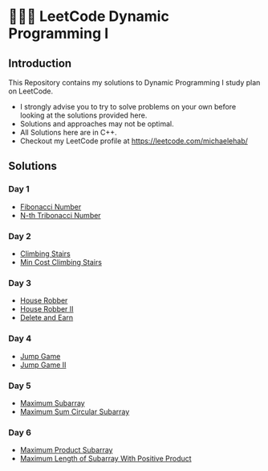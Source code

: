 # 🧑🏻‍💻 LeetCode Dynamic Programming I
## Introduction
This Repository contains my solutions to Dynamic Programming I study plan on LeetCode.
* I strongly advise you to try to solve problems on your own before looking at the solutions provided here.
* Solutions and approaches may not be optimal.
* All Solutions here are in C++.
* Checkout my LeetCode profile at https://leetcode.com/michaelehab/

## Solutions
### Day 1
* <a href="./Day1/509.Fibonacci-Number.cpp">Fibonacci Number</a>
* <a href="./Day1/1137.N-th-Tribonacci-Number.cpp">N-th Tribonacci Number</a>

### Day 2
* <a href="./Day2/70.Climbing-Stairs.cpp">Climbing Stairs</a>
* <a href="./Day2/746.Min-Cost-Climbing-Stairs.cpp">Min Cost Climbing Stairs</a>

### Day 3
* <a href="./Day3/198.House-Robber.cpp">House Robber</a>
* <a href="./Day3/213.House-Robber-II.cpp">House Robber II</a>
* <a href="./Day3/740.Delete-and-Earn.cpp">Delete and Earn</a>

### Day 4
* <a href="./Day4/55.Jump-Game.cpp">Jump Game</a>
* <a href="./Day4/45.Jump-Game-II.cpp">Jump Game II</a>

### Day 5
* <a href="./Day5/53.Maximum-Subarrayy.cpp">Maximum Subarray</a>
* <a href="./Day5/918.Maximum-Sum-Circular-Subarray.cpp">Maximum Sum Circular Subarray</a>

### Day 6
* <a href="./Day6/152.Maximum-Product-Subarray.cpp">Maximum Product Subarray</a>
* <a href="./Day6/1567.Maximum-Length-of-Subarray-With-Positive-Product.cpp">Maximum Length of Subarray With Positive Product</a>
